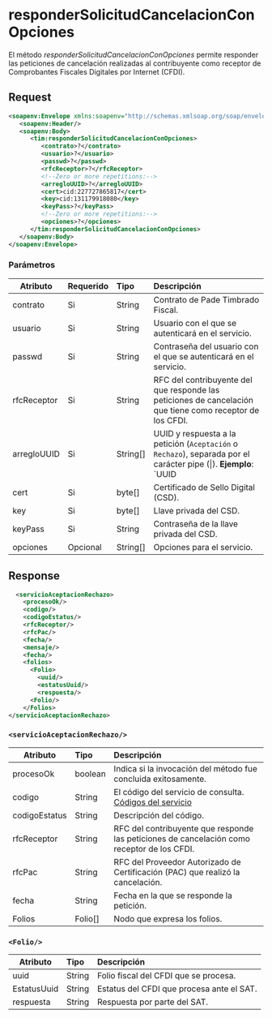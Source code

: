 

# responderSolicitudCancelacionConOpciones


El método *responderSolicitudCancelacionConOpciones* permite responder las peticiones de cancelación realizadas al contribuyente como receptor de Comprobantes Fiscales Digitales por Internet (CFDI).


## Request


```xml
<soapenv:Envelope xmlns:soapenv="http://schemas.xmlsoap.org/soap/envelope/" xmlns:tim="timbrado.ws.pade.mx">
   <soapenv:Header/>
   <soapenv:Body>
      <tim:responderSolicitudCancelacionConOpciones>
         <contrato>?</contrato>
         <usuario>?</usuario>
         <passwd>?</passwd>
         <rfcReceptor>?</rfcReceptor>
         <!--Zero or more repetitions:-->
         <arregloUUID>?</arregloUUID>
         <cert>cid:227727865817</cert>
         <key>cid:131179918080</key>
         <keyPass>?</keyPass>
         <!--Zero or more repetitions:-->
         <opciones>?</opciones>
      </tim:responderSolicitudCancelacionConOpciones>
   </soapenv:Body>
</soapenv:Envelope>
```

### Parámetros

| Atributo      | Requerido | Tipo     | Descripción |
| ------------- |:--------- |:-------- |:----------- |
| contrato      | Si        | String   | Contrato de Pade Timbrado Fiscal. | 
| usuario       | Si        | String   | Usuario con el que se autenticará en el servicio. |
| passwd        | Si        | String   | Contraseña del usuario con el que se autenticará en el servicio. |
| rfcReceptor   | Si        | String   | RFC del contribuyente del que responde las peticiones de cancelación que tiene como receptor de los CFDI.
| arregloUUID   | Si        | String[] | UUID y respuesta a la petición (`Aceptación` o `Rechazo`), separada por el carácter pipe (\|). **Ejemplo**: `UUID|Aceptacion` `UUID|Rechazo` |
| cert          | Si        | byte[]   | Certificado de Sello Digital (CSD). |
| key           | Si        | byte[]   | Llave privada del CSD. |
| keyPass       | Si        | String   | Contraseña de la llave privada del CSD. |
| opciones      | Opcional  | String[] | Opciones para el servicio. |



## Response

```xml
  <servicioAceptacionRechazo>
    <procesoOk/>
    <codigo/>
    <codigoEstatus/>
    <rfcReceptor/>
    <rfcPac/>
    <fecha/>
    <mensaje/>
    <fecha/>
    <folios>
      <Folio>
        <uuid/>
        <estatusUuid/>
        <respuesta/>
      <Folio/>
    </Folios>
</servicioAceptacionRechazo>
```


### `<servicioAceptacionRechazo/>`

| Atributo      | Tipo     | Descripción |
| ------------- |:-------- |:----------- |
| procesoOk     | boolean  | Indica si la invocación del método fue concluida exitosamente. |
| codigo        | String   | El código del servicio de consulta. [Códigos del servicio](https://github.com/MarthaRiveraV/timbradoDoc/blob/master/codigos.md) |
| codigoEstatus | String   | Descripción del código. |
| rfcReceptor   | String   | RFC del contribuyente que responde las peticiones de cancelación como receptor de los CFDI. |
| rfcPac        | String   | RFC del Proveedor Autorizado de Certificación (PAC) que realizó la cancelación.
| fecha         | String   | Fecha en la que se responde la petición. |
| Folios        | Folio[]  | Nodo que expresa los folios. |


### `<Folio/>`

| Atributo    | Tipo   | Descripción |
| ----------- |:------ |:----------- |
| uuid        | String | Folio fiscal del CFDI que se procesa. |
| EstatusUuid | String | Estatus del CFDI que procesa ante el SAT. |
| respuesta   | String | Respuesta por parte del SAT. |



